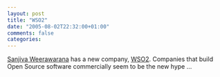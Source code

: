 ```yaml
---
layout: post
title: "WSO2"
date: "2005-08-02T22:32:00+01:00"
comments: false
categories: 
---
```


<p><a href="http://www.bloglines.com/blog/sanjiva?id=61">Sanjiva Weerawarana</a> has a new company, <a href="http://www.wso2.com/">WSO2</a>. Companies that build Open Source software commercially seem to be the new hype &#8230;</p>


